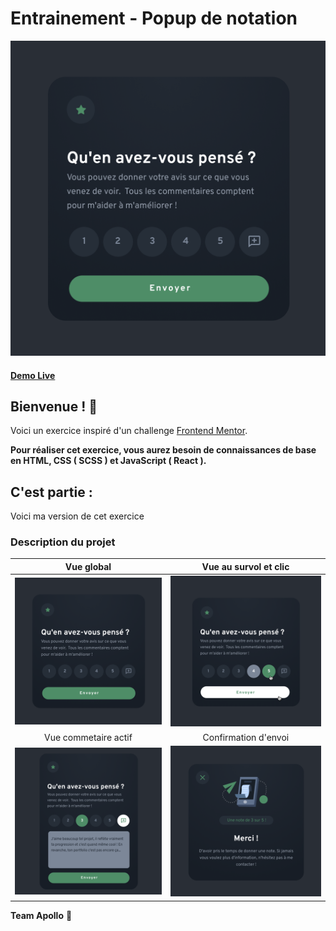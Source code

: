 # Entrainement - Popup de notation

![Design preview](./doc/design/1.%20Desktop.png)
#### **[Demo Live](https://matthieu-munoz.github.io/training_self-review/)**

## Bienvenue ! 👋

Voici un exercice inspiré d'un challenge [Frontend Mentor](https://www.frontendmentor.io).

**Pour réaliser cet exercice, vous aurez besoin de connaissances de base en HTML, CSS ( SCSS ) et JavaScript ( React ).**

## C'est partie :

Voici ma version de cet exercice

### Description du projet

|                    Vue global                     |              Vue au survol et clic              |
| :-----------------------------------------------: | :---------------------------------------------: |
|        ![](./doc/design/1.%20Desktop.png)         | ![](./doc/design/2.%20Desktop%20-%20Active.png) |
|               Vue commetaire actif                |              Confirmation d'envoi               |
| ![](./doc/design/3.%20Desktop%20-%20Comments.png) | ![](./doc/design/4.%20Desktop%20-%20Thanks.png) |

**Team Apollo** 🚀
